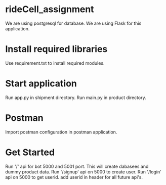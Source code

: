 # rideCell_assignment
We are using postgresql for database.
We are using Flask for this application.

# Install required libraries
Use requirement.txt to install required modules.

# Start application
Run app.py in shipment directory.
Run main.py in product directory.

# Postman
Import postman configuration in postman application.

# Get Started
Run '/' api for bot 5000 and 5001 port. This will create dabasees and dummy product data.
Run '/signup' api on 5000 to create user.
Run '/login' api on 5000 to get userid. add userid in header for all future api's.